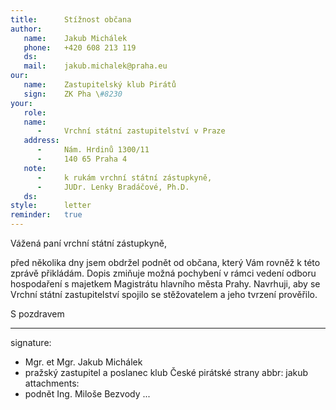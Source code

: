 ```yaml
---
title:      Stížnost občana
author:
   name:    Jakub Michálek
   phone:   +420 608 213 119
   ds:      
   mail:    jakub.michalek@praha.eu
our:
   name:    Zastupitelský klub Pirátů
   sign:    ZK Pha \#8230
your:
   role:    
   name:    
      -     Vrchní státní zastupitelství v Praze
   address:
      -     Nám. Hrdinů 1300/11
      -     140 65 Praha 4
   note:
      -     k rukám vrchní státní zástupkyně,
      -     JUDr. Lenky Bradáčové, Ph.D. 
   ds:      
style:      letter
reminder:   true
---
```


Vážená paní vrchní státní zástupkyně,

před několika dny jsem obdržel podnět od občana, který Vám rovněž k této zprávě přikládám. Dopis zmiňuje možná pochybení v rámci vedení odboru hospodaření s majetkem Magistrátu hlavního města Prahy. Navrhuji, aby se Vrchní státní zastupitelství spojilo se stěžovatelem a jeho tvrzení prověřilo. 

S pozdravem

---
signature: 
  - Mgr. et Mgr. Jakub Michálek
  - pražský zastupitel a poslanec klub České pirátské strany
abbr:       jakub
attachments:
  - podnět Ing. Miloše Bezvody 
...
